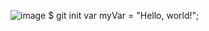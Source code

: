 ![image](https://github.com/IsiahLook/skills-communicate-using-markdown/assets/158080256/5db107a2-c442-434f-a06d-7e71655202c2)
$ git init
var myVar = "Hello, world!";
